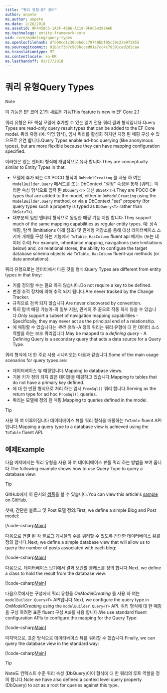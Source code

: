 ```yaml
---
title: "쿼리 유형-EF 코어"
author: anpete
ms.author: anpete
ms.date: 2/26/2018
ms.assetid: 9F4450C5-1A3F-4BB6-AC19-9FAC64292AAD
ms.technology: entity-framework-core
uid: core/modeling/query-types
ms.openlocfilehash: dfd08cd1c30debddc79740bbf05c39c22e973855
ms.sourcegitcommit: 01b5cf3b7c983bcced91e7cc4c78391ced2d2caa
ms.translationtype: MT
ms.contentlocale: ko-KR
ms.lasthandoff: 03/17/2018
---
```

# <a name="query-types"></a><span data-ttu-id="5c1d6-102">쿼리 유형</span><span class="sxs-lookup"><span data-stu-id="5c1d6-102">Query Types</span></span>
> [!NOTE]
> <span data-ttu-id="5c1d6-103">이 기능은 EF 코어 2.1의 새로운 기능</span><span class="sxs-lookup"><span data-stu-id="5c1d6-103">This feature is new in EF Core 2.1</span></span>

<span data-ttu-id="5c1d6-104">쿼리 유형은 EF 핵심 모델에 추가할 수 있는 읽기 전용 쿼리 결과 형식입니다.</span><span class="sxs-lookup"><span data-stu-id="5c1d6-104">Query Types are read-only query result types that can be added to the EF Core model.</span></span> <span data-ttu-id="5c1d6-105">쿼리 유형 (예: 익명 형식), 임시 쿼리를 활성화 하지만 지정 된 매핑 구성 수 있으므로 유연 합니다.</span><span class="sxs-lookup"><span data-stu-id="5c1d6-105">Query Types enable ad-hoc querying (like anonymous types), but are more flexible because they can have mapping configuration specified.</span></span>

<span data-ttu-id="5c1d6-106">이러한은 있는 엔터티 형식에 개념적으로 유사 합니다.</span><span class="sxs-lookup"><span data-stu-id="5c1d6-106">They are conceptually similar to Entity Types in that:</span></span>

- <span data-ttu-id="5c1d6-107">모델에 추가 되는 C# POCO 형식이 ```OnModelCreating``` 를 사용 하 여는 ```ModelBuilder.Query``` 메서드를 또는 DbContext "설정" 속성을 통해 (쿼리는 이러한 속성 형식으로 입력 된 ```DbQuery<T>``` 대신 ```DbSet<T>```).</span><span class="sxs-lookup"><span data-stu-id="5c1d6-107">They are POCO C# types that are added to the model, either in ```OnModelCreating``` using the ```ModelBuilder.Query``` method, or via a DbContext "set" property (for query types such a property is typed as ```DbQuery<T>``` rather than ```DbSet<T>```).</span></span>
- <span data-ttu-id="5c1d6-108">대부분의 일반 엔터티 형식으로 동일한 매핑 기능 지원 합니다.</span><span class="sxs-lookup"><span data-stu-id="5c1d6-108">They support much of the same mapping capabilities as regular entity types.</span></span> <span data-ttu-id="5c1d6-109">예: 상속 매핑, 탐색 (limitiations 아래 참조) 및 관계형 저장소를 통해 대상 데이터베이스 스키마 개체를 구성 하는 기능에서 ```ToTable```, ```HasColumn``` fluent api 메서드 (또는 데이터 주석).</span><span class="sxs-lookup"><span data-stu-id="5c1d6-109">For example, inheritance mapping, navigations (see limitiations below) and, on relational stores, the ability to configure the target database schema objects via ```ToTable```, ```HasColumn``` fluent-api methods (or data annotations).</span></span>

<span data-ttu-id="5c1d6-110">쿼리 유형으로는 엔터티에서 다른 것을 형식:</span><span class="sxs-lookup"><span data-stu-id="5c1d6-110">Query Types are different from entity types in that they:</span></span>

- <span data-ttu-id="5c1d6-111">키를 정의할 수는 필요 하지 않습니다.</span><span class="sxs-lookup"><span data-stu-id="5c1d6-111">Do not require a key to be defined.</span></span>
- <span data-ttu-id="5c1d6-112">변경 추적 장치에 의해 추적 되지 됩니다.</span><span class="sxs-lookup"><span data-stu-id="5c1d6-112">Are never tracked by the Change Tracker.</span></span>
- <span data-ttu-id="5c1d6-113">규칙으로 검색 되지 않습니다.</span><span class="sxs-lookup"><span data-stu-id="5c1d6-113">Are never discovered by convention.</span></span>
- <span data-ttu-id="5c1d6-114">특히 탐색 매핑 기능이-의 일부 지원, 관계의 주 끝으로 작동 하지 않을 수 있습니다.</span><span class="sxs-lookup"><span data-stu-id="5c1d6-114">Only support a subset of navigation mapping capabilities - Specifically, they may never act as the principal end of a relationship.</span></span>
- <span data-ttu-id="5c1d6-115">에 매핑할 수 있습니다는 _쿼리 정의_ -A 정의 쿼리는 쿼리 유형에 대 한 데이터 소스 역할을 하는 보조 쿼리입니다.</span><span class="sxs-lookup"><span data-stu-id="5c1d6-115">May be mapped to a _defining query_ - A Defining Query is a secondary query that acts a data source for a Query Type.</span></span>

<span data-ttu-id="5c1d6-116">쿼리 형식에 대 한 주요 사용 시나리오는 다음과 같습니다.</span><span class="sxs-lookup"><span data-stu-id="5c1d6-116">Some of the main usage scenarios for query types are:</span></span>

- <span data-ttu-id="5c1d6-117">데이터베이스 뷰 매핑입니다.</span><span class="sxs-lookup"><span data-stu-id="5c1d6-117">Mapping to database views.</span></span>
- <span data-ttu-id="5c1d6-118">기본 키가 정의 되지 않은 테이블을 매핑하고 있습니다.</span><span class="sxs-lookup"><span data-stu-id="5c1d6-118">Mapping to tables that do not have a primary key defined.</span></span>
- <span data-ttu-id="5c1d6-119">에 대 한 반환 형식으로 처리 하는 임시 ```FromSql()``` 쿼리 합니다.</span><span class="sxs-lookup"><span data-stu-id="5c1d6-119">Serving as the return type for ad hoc ```FromSql()``` queries.</span></span>
- <span data-ttu-id="5c1d6-120">쿼리는 모델에 정의 된 매핑.</span><span class="sxs-lookup"><span data-stu-id="5c1d6-120">Mapping to queries defined in the model.</span></span>

> [!TIP]
> <span data-ttu-id="5c1d6-121">사용 하 여 이루어집니다 데이터베이스 뷰를 쿼리 형식을 매핑하는 ```ToTable``` fluent API입니다.</span><span class="sxs-lookup"><span data-stu-id="5c1d6-121">Mapping a query type to a database view is achieved using the ```ToTable``` fluent API.</span></span>

## <a name="example"></a><span data-ttu-id="5c1d6-122">예제</span><span class="sxs-lookup"><span data-stu-id="5c1d6-122">Example</span></span>

<span data-ttu-id="5c1d6-123">다음 예제에서는 쿼리 유형을 사용 하 여 데이터베이스 뷰를 쿼리 하는 방법을 보여 줍니다.</span><span class="sxs-lookup"><span data-stu-id="5c1d6-123">The following example shows how to use Query Type to query a database view.</span></span>

> [!TIP]
> <span data-ttu-id="5c1d6-124">GitHub에서 이 문서의 [샘플](https://github.com/aspnet/EntityFrameworkCore/tree/dev/samples/QueryTypes)을 볼 수 있습니다.</span><span class="sxs-lookup"><span data-stu-id="5c1d6-124">You can view this article's [sample](https://github.com/aspnet/EntityFrameworkCore/tree/dev/samples/QueryTypes) on GitHub.</span></span>

<span data-ttu-id="5c1d6-125">첫째, 간단한 블로그 및 Post 모델 정의:</span><span class="sxs-lookup"><span data-stu-id="5c1d6-125">First, we define a simple Blog and Post model:</span></span>

[!code-csharp[Main](../../../efcore-dev/samples/QueryTypes/Program.cs#Entities)]

<span data-ttu-id="5c1d6-126">다음으로 연결 된 각 블로그 게시물의 수를 쿼리할 수 있도록 간단한 데이터베이스 뷰를 정의 합니다.</span><span class="sxs-lookup"><span data-stu-id="5c1d6-126">Next, we define a simple database view that will allow us to query the number of posts associated with each blog:</span></span>

[!code-csharp[Main](../../../efcore-dev/samples/QueryTypes/Program.cs#View)]

<span data-ttu-id="5c1d6-127">다음으로, 데이터베이스 보기에서 결과 보관할 클래스를 정의 합니다.</span><span class="sxs-lookup"><span data-stu-id="5c1d6-127">Next, we define a class to hold the result from the database view:</span></span>

[!code-csharp[Main](../../../efcore-dev/samples/QueryTypes/Program.cs#QueryType)]

<span data-ttu-id="5c1d6-128">다음으로에서는 구성에서 쿼리 유형을 _OnModelCreating_ 를 사용 하 여는 ```modelBuilder.Query<T>``` API입니다.</span><span class="sxs-lookup"><span data-stu-id="5c1d6-128">Next, we configure the query type in _OnModelCreating_ using the ```modelBuilder.Query<T>``` API.</span></span>
<span data-ttu-id="5c1d6-129">쿼리 형식에 대 한 매핑을 구성 하려면 표준 fluent 구성 Api를 사용 합니다.</span><span class="sxs-lookup"><span data-stu-id="5c1d6-129">We use standard fluent configuration APIs to configure the mapping for the Query Type:</span></span>

[!code-csharp[Main](../../../efcore-dev/samples/QueryTypes/Program.cs#Configuration)]

<span data-ttu-id="5c1d6-130">마지막으로, 표준 방식으로 데이터베이스 뷰를 쿼리할 수 했습니다.</span><span class="sxs-lookup"><span data-stu-id="5c1d6-130">Finally, we can query the database view in the standard way:</span></span>

[!code-csharp[Main](../../../efcore-dev/samples/QueryTypes/Program.cs#Query)]

> [!TIP]
> <span data-ttu-id="5c1d6-131">Note도 컨텍스트 수준 쿼리 속성 (DbQuery)이이 형식에 대 한 쿼리의 루트 역할을 정의 합니다.</span><span class="sxs-lookup"><span data-stu-id="5c1d6-131">Note we have also defined a context level query property (DbQuery) to act as a root for queries against this type.</span></span>

